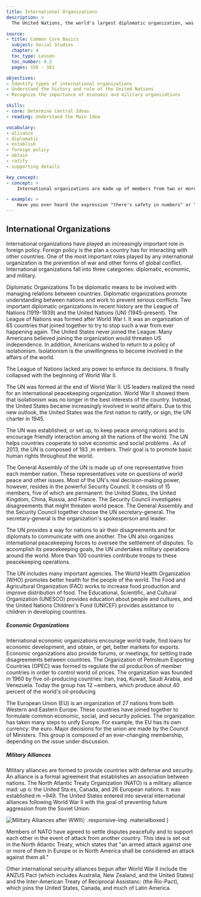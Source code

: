 ```yaml
---
title: International Organizations
description: >
  The United Nations, the world's largest diplomatic organization, was set up to keep peace between nations. Other international organizations have been formed for economic or military reasons.

source:
- title: Common Core Basics
  subject: Social Studies
  chapter: 4
  toc_type: Lesson
  toc_number: 4.2
  pages: 158 - 161

objectives:
- Identify types of international organizations
- Understand the history and role of the United Nations
- Recognize the importance of economic and military organizations

skills:
- core: Determine Central Ideas
- reading: Understand the Main Idea

vocabulary:
- alliance
- diplomatic
- establish
- foreign policy
- obtain
- ratify
- supporting details

key_concept:
- concept: >
    International organizations are made up of members from two or more nations. They are formed for diplomatic, economic, or military reasons.

- example: >
    Have you ever heard the expression "there's safety in numbers" or "there's strength in numbers"? These expressions mean that when people join together. they can help to keep one another safe. A group of people facing danger stands a better chance of survival than one lone person does.<br /><br />The United States and many other countries agree with this idea. They have formed international organizations, organizations whose members come from a variety of nations, to improve the well-being of people around the world.
---
```

## International Organizations

International organizations have played an increasingly important role in foreign policy. Foreign policy is the plan a country has for interacting with other countries. One of the most important roles played by any international organization is the prevention of war and other forms of global conflict. International organizations fall into three categories: diplomatic, economic, and military.

Diplomatic Organizations To be diplomatic means to be involved with managing relations between countries. Diplomatic organizations promote understanding between nations and work to prevent serious conflicts. Two important diplomatic organizations in recent history are the League of Nations (1919-1939) and the United Nations (UN) (1945-present). The League of Nations was formed after World War I. It was an organization of 65 countries that joined together to try to stop such a war from ever happening again. The United States never joined the League. Many Americans believed joining the organization would threaten US independence. In addition, Americans wished to return to a policy of isolationism. Isolationism is the unwillingness to become involved in the affairs of the world.

The League of Nations lacked any power to enforce its decisions. It finally collapsed with the beginning of World War II.

The UN was formed at the end of World War II. US leaders realized the need for an international peacekeeping organization. World War II showed them that isolationism was no longer in the best interests of the country. Instead, the United States became increasingly involved in world affairs. Due to this new outlook, the United States was the first nation to ratify, or sign, the UN charter in 1945.

The UN was established, or set up, to keep peace among nations and to encourage friendly  interaction among all the nations of the world. The UN helps countries cooperate to solve economic and social problems . As of 2013, the UN is composed of 193 ,m embers. Their goal is to promote basic human rights throughout the world.

The General Assembly of the UN is made up of one representative from each member nation. These representatives vote on questions of world peace and other issues. Most of the UN's real decision-making power, however, resides in the powerful Security Council. It consists of 15 members, five of which are permanent: the United States, the United Kingdom, China, Russia, and France. The Security Council investigates disagreements that might threaten world peace. The General Assembly and the Security Council together choose the UN secretary-general. The secretary-general is the organization's spokesperson and leader.

The UN provides a way for nations to air their disagreements and for diplomats to communicate with one another. The UN also organizes international peacekeeping forces to oversee the settlement of disputes. To accomplish its peacekeeping goals, the UN undertakes military operations around the world. More than 100 countries contribute troops to these peacekeeping operations.

The UN includes many important agencies. The World Health Organization (WHO) promotes better health for the people of the world. The Food and Agricultural Organization (FAO) works to increase food production and improve distribution of food. The Educational, Scientific, and Cultural Organization (UNESCO) provides education about people and cultures, and the United Nations Children's Fund (UNICEF) provides assistance to children in developing countries.

##### Economic Organizations

International economic organizations encourage world trade, find loans for economic development, and obtain, or get, better markets for exports. Economic organizations also provide forums, or meetings, for settling trade disagreements between countries. The Organization of Petroleum Exporting Countries (OPEC) was formed to regulate the oil production of member countries in order to control world oil prices. The organization was founded in 1960 by five oil-producing countries: Iran, Iraq, Kuwait, Saudi Arabia, and Venezuela. Today the group has 12 ~embers, which produce about 40 percent of the world's oil-producing

The European Union (EU) is an organization of 27 nations from both Western and Eastern Europe. These countries have joined together to formulate common economic, social, and security policies. The organization has taken many steps to unify Europe. For example, the EU has its own currency: the euro. Major decisions for the union are made by the Council of Ministers. This group is composed of an ever-changing membership, depending on the issue under discussion.

##### Military Alliances 

Military alliances are formed to provide countries with defense and security. An alliance is a formal agreement that establishes an association between nations. The North Atlantic Treaty Organization (NATO) is a military alliance mad: up o: the United Sta:es, Canada, and 26 European nations. It was established m ~949. The United States entered into several international alliances following World War II with the goal of preventing future aggression from the Soviet Union.

![Military Alliances after WWII](.../img/military-alliances.png){: .responsive-img .materialboxed }

Members of NATO have agreed to settle disputes peacefully and to support each other in the event of attack from another country. This idea is set out in the North Atlantic Treaty, which states that "an armed attack against one or more of them in Europe or in North America shall be considered an attack against them all."

Other international security alliances begun after World War II include the ANZUS Pact (which includes Australia, New Zealand, and the United States) and the Inter-American Treaty of Reciprocal Assistanc: (the Rio-Pact), which joins the United States, Canada, and much of Latin America.
